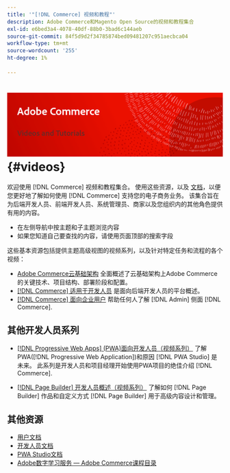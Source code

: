 ```yaml
---
title: '"[!DNL Commerce] 视频和教程"'
description: Adobe Commerce和Magento Open Source的视频和教程集合
exl-id: e6bed3a4-4078-40df-88b0-3bad6c144aeb
source-git-commit: 84f5d9d2f34785874bed09481207c951aecbca04
workflow-type: tm+mt
source-wordcount: '255'
ht-degree: 1%

---
```


# <!-- use banner as heading -->![商务视频和Tutorials](./assets/banner-videos-home.png) {#videos}

欢迎使用 [!DNL Commerce] 视频和教程集合。 使用这些资源，以及 [文档](https://experienceleague.adobe.com/docs/commerce.html)，以便您更好地了解如何使用 [!DNL Commerce] 支持您的电子商务业务。 该集合旨在为后端开发人员、前端开发人员、系统管理员、商家以及您组织内的其他角色提供有用的内容。

- 在左侧导航中按主题和子主题浏览内容
- 如果您知道自己要查找的内容，请使用页面顶部的搜索字段

这些基本资源包括提供主题高级视图的视频系列，以及针对特定任务和流程的各个视频：

- [Adobe Commerce云基础架构](./cloud/1-overview.md) 全面概述了云基础架构上Adobe Commerce的关键技术、项目结构、部署阶段和配置。
- [[!DNL Commerce] 适用于开发人员](./developer/backend-1-1-overview.md) 是面向后端开发人员的平台概述。
- [[!DNL Commerce] 面向企业用户](./merchant/introduction/1-1-menus.md) 帮助任何人了解 [!DNL Admin] 侧面 [!DNL Commerce].

## 其他开发人员系列

- [[!DNL Progressive Web Apps] (PWA)面向开发人员（视频系列）](./pwa/introduction/1-overview.md) 了解PWA([!DNL Progressive Web Application])和原因 [!DNL PWA Studio] 是未来&#x200B;。 此系列是开发人员和项目经理开始使用PWA项目的绝佳介绍 [!DNL Commerce].

- [[!DNL Page Builder] 开发人员概述（视频系列）](./developer/page-builder/1-intro-case-studies.md) 了解如何 [!DNL Page Builder] 作品和自定义方式 [!DNL Page Builder] 用于高级内容设计和管理。

<!--
- **[Security planning for [!DNL Commerce] (video series)](./security/summit-security/1-summit-security.md)**
    <br>
    *How the e-commerce threat landscape is changing. The importance of security for the customer running an e-commerce application and specific processes and practices for securing Magento*
-->

## 其他资源

- [用户文档](https://docs.magento.com/)
- [开发人员文档](https://devdocs.magento.com/)
- [PWA Studio文档](https://developer.adobe.com/commerce/pwa-studio/)
- [Adobe数字学习服务 — Adobe Commerce课程目录](https://learning.adobe.com/catalog.html?solution=Adobe%20Commerce)
